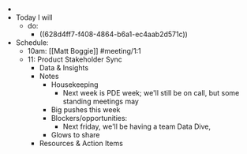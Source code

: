 -
- Today I will
	- do:
		- ((628d4ff7-f408-4864-b6a1-ec4aab2d571c))
- Schedule:
	- 10am: [[Matt Boggie]] #meeting/1:1
	- 11: Product Stakeholder Sync
		- Data & Insights
		- Notes
			- Housekeeping
				- Next week is PDE week; we'll still be on call, but some standing meetings may
			- Big pushes this week
			- Blockers/opportunities:
				- Next friday, we'll be having a team Data Dive,
			- Glows to share
		- Resources & Action Items